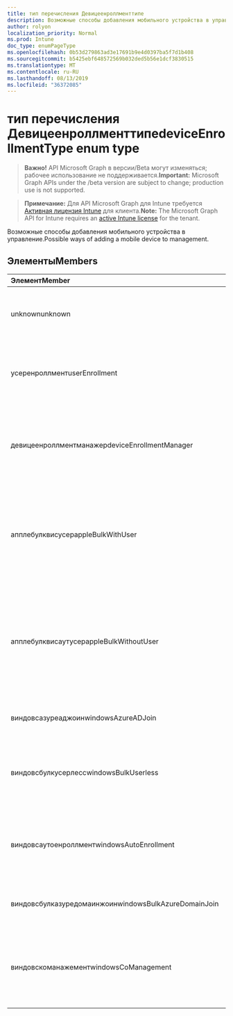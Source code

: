 ```yaml
---
title: тип перечисления Девицеенроллменттипе
description: Возможные способы добавления мобильного устройства в управление.
author: rolyon
localization_priority: Normal
ms.prod: Intune
doc_type: enumPageType
ms.openlocfilehash: 0b53d279863ad3e17691b9e4d0397ba5f7d1b408
ms.sourcegitcommit: b5425ebf648572569b032ded5b56e1dcf3830515
ms.translationtype: MT
ms.contentlocale: ru-RU
ms.lasthandoff: 08/13/2019
ms.locfileid: "36372085"
---
```

# <a name="deviceenrollmenttype-enum-type"></a><span data-ttu-id="4d0cb-103">тип перечисления Девицеенроллменттипе</span><span class="sxs-lookup"><span data-stu-id="4d0cb-103">deviceEnrollmentType enum type</span></span>

> <span data-ttu-id="4d0cb-104">**Важно!** API Microsoft Graph в версии/Beta могут изменяться; рабочее использование не поддерживается.</span><span class="sxs-lookup"><span data-stu-id="4d0cb-104">**Important:** Microsoft Graph APIs under the /beta version are subject to change; production use is not supported.</span></span>

> <span data-ttu-id="4d0cb-105">**Примечание:** Для API Microsoft Graph для Intune требуется [Активная лицензия Intune](https://go.microsoft.com/fwlink/?linkid=839381) для клиента.</span><span class="sxs-lookup"><span data-stu-id="4d0cb-105">**Note:** The Microsoft Graph API for Intune requires an [active Intune license](https://go.microsoft.com/fwlink/?linkid=839381) for the tenant.</span></span>

<span data-ttu-id="4d0cb-106">Возможные способы добавления мобильного устройства в управление.</span><span class="sxs-lookup"><span data-stu-id="4d0cb-106">Possible ways of adding a mobile device to management.</span></span>

## <a name="members"></a><span data-ttu-id="4d0cb-107">Элементы</span><span class="sxs-lookup"><span data-stu-id="4d0cb-107">Members</span></span>
|<span data-ttu-id="4d0cb-108">Элемент</span><span class="sxs-lookup"><span data-stu-id="4d0cb-108">Member</span></span>|<span data-ttu-id="4d0cb-109">Значение</span><span class="sxs-lookup"><span data-stu-id="4d0cb-109">Value</span></span>|<span data-ttu-id="4d0cb-110">Описание</span><span class="sxs-lookup"><span data-stu-id="4d0cb-110">Description</span></span>|
|:---|:---|:---|
|<span data-ttu-id="4d0cb-111">unknown</span><span class="sxs-lookup"><span data-stu-id="4d0cb-111">unknown</span></span>|<span data-ttu-id="4d0cb-112">нуль</span><span class="sxs-lookup"><span data-stu-id="4d0cb-112">0</span></span>|<span data-ttu-id="4d0cb-113">Значение по умолчанию: тип регистрации не был собран.</span><span class="sxs-lookup"><span data-stu-id="4d0cb-113">Default value, enrollment type was not collected.</span></span>|
|<span data-ttu-id="4d0cb-114">усеренроллмент</span><span class="sxs-lookup"><span data-stu-id="4d0cb-114">userEnrollment</span></span>|<span data-ttu-id="4d0cb-115">1,1</span><span class="sxs-lookup"><span data-stu-id="4d0cb-115">1</span></span>|<span data-ttu-id="4d0cb-116">Управляемая пользователями регистрация через канал BYOD.</span><span class="sxs-lookup"><span data-stu-id="4d0cb-116">User driven enrollment through BYOD channel.</span></span>|
|<span data-ttu-id="4d0cb-117">девицеенроллментманажер</span><span class="sxs-lookup"><span data-stu-id="4d0cb-117">deviceEnrollmentManager</span></span>|<span data-ttu-id="4d0cb-118">2</span><span class="sxs-lookup"><span data-stu-id="4d0cb-118">2</span></span>|<span data-ttu-id="4d0cb-119">Регистрация пользователей с помощью учетной записи менеджера регистрации устройств.</span><span class="sxs-lookup"><span data-stu-id="4d0cb-119">User enrollment with a device enrollment manager account.</span></span>|
|<span data-ttu-id="4d0cb-120">апплебулквисусер</span><span class="sxs-lookup"><span data-stu-id="4d0cb-120">appleBulkWithUser</span></span>|<span data-ttu-id="4d0cb-121">4</span><span class="sxs-lookup"><span data-stu-id="4d0cb-121">3</span></span>|<span data-ttu-id="4d0cb-122">Массовая регистрация Apple с задачей пользователя.</span><span class="sxs-lookup"><span data-stu-id="4d0cb-122">Apple bulk enrollment with user challenge.</span></span> <span data-ttu-id="4d0cb-123">(Предотвращение выполнения данных, Apple Configurator)</span><span class="sxs-lookup"><span data-stu-id="4d0cb-123">(DEP, Apple Configurator)</span></span>|
|<span data-ttu-id="4d0cb-124">апплебулквисаутусер</span><span class="sxs-lookup"><span data-stu-id="4d0cb-124">appleBulkWithoutUser</span></span>|<span data-ttu-id="4d0cb-125">SP4</span><span class="sxs-lookup"><span data-stu-id="4d0cb-125">4</span></span>|<span data-ttu-id="4d0cb-126">Массовая регистрация Apple без задачи пользователя.</span><span class="sxs-lookup"><span data-stu-id="4d0cb-126">Apple bulk enrollment without user challenge.</span></span> <span data-ttu-id="4d0cb-127">(Предотвращение выполнения данных, Apple Configurator, Mobile config)</span><span class="sxs-lookup"><span data-stu-id="4d0cb-127">(DEP, Apple Configurator, Mobile Config)</span></span>|
|<span data-ttu-id="4d0cb-128">виндовсазуреаджоин</span><span class="sxs-lookup"><span data-stu-id="4d0cb-128">windowsAzureADJoin</span></span>|<span data-ttu-id="4d0cb-129">17:00</span><span class="sxs-lookup"><span data-stu-id="4d0cb-129">5</span></span>|<span data-ttu-id="4d0cb-130">Присоединение к Windows 10 Azure AD.</span><span class="sxs-lookup"><span data-stu-id="4d0cb-130">Windows 10 Azure AD Join.</span></span>|
|<span data-ttu-id="4d0cb-131">виндовсбулкусерлесс</span><span class="sxs-lookup"><span data-stu-id="4d0cb-131">windowsBulkUserless</span></span>|<span data-ttu-id="4d0cb-132">6 </span><span class="sxs-lookup"><span data-stu-id="4d0cb-132">6</span></span>|<span data-ttu-id="4d0cb-133">Массовая регистрация Windows 10 с помощью ICD с помощью сертификата.</span><span class="sxs-lookup"><span data-stu-id="4d0cb-133">Windows 10 Bulk enrollment through ICD with certificate.</span></span>|
|<span data-ttu-id="4d0cb-134">виндовсаутоенроллмент</span><span class="sxs-lookup"><span data-stu-id="4d0cb-134">windowsAutoEnrollment</span></span>|<span data-ttu-id="4d0cb-135">7 </span><span class="sxs-lookup"><span data-stu-id="4d0cb-135">7</span></span>|<span data-ttu-id="4d0cb-136">Автоматическая регистрация в Windows 10.</span><span class="sxs-lookup"><span data-stu-id="4d0cb-136">Windows 10 automatic enrollment.</span></span> <span data-ttu-id="4d0cb-137">(Добавление рабочей учетной записи)</span><span class="sxs-lookup"><span data-stu-id="4d0cb-137">(Add work account)</span></span>|
|<span data-ttu-id="4d0cb-138">виндовсбулказуредомаинжоин</span><span class="sxs-lookup"><span data-stu-id="4d0cb-138">windowsBulkAzureDomainJoin</span></span>|<span data-ttu-id="4d0cb-139">8 </span><span class="sxs-lookup"><span data-stu-id="4d0cb-139">8</span></span>|<span data-ttu-id="4d0cb-140">Массовый присоединение к Windows 10 Azure AD.</span><span class="sxs-lookup"><span data-stu-id="4d0cb-140">Windows 10 bulk Azure AD Join.</span></span>|
|<span data-ttu-id="4d0cb-141">виндовскоманажемент</span><span class="sxs-lookup"><span data-stu-id="4d0cb-141">windowsCoManagement</span></span>|<span data-ttu-id="4d0cb-142">9 </span><span class="sxs-lookup"><span data-stu-id="4d0cb-142">9</span></span>|<span data-ttu-id="4d0cb-143">Управление с помощью Windows 10 инициировано с помощью автопилота или групповой политики.</span><span class="sxs-lookup"><span data-stu-id="4d0cb-143">Windows 10 Co-Management triggered by AutoPilot or Group Policy.</span></span>|



